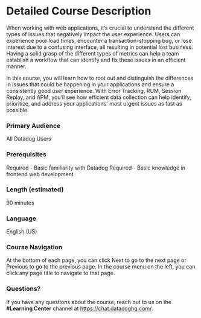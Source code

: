 # Detailed Course Description

When working with web applications, it’s crucial to understand the different types of issues that negatively impact the user experience. Users can experience poor load times, encounter a transaction-stopping bug, or lose interest due to a confusing interface, all resulting in potential lost business. Having a solid grasp of the different types of metrics can help a team establish a workflow that can identify and fix these issues in an efficient manner.

In this course, you will learn how to root out and distinguish the differences in issues that could be happening in your applications and ensure a consistently good user experience. With Error Tracking, RUM, Session Replay, and APM, you’ll see how efficient data collection can help identify, prioritize, and address your applications' most urgent issues as fast as possible.

### Primary Audience
All Datadog Users

### Prerequisites
Required - Basic familiarity with Datadog
Required - Basic knowledge in frontend web development

### Length (estimated)
90 minutes

### Language
English (US)

### Course Navigation
At the bottom of each page, you can click Next to go to the next page or Previous to go to the previous page. In the course menu on the left, you can click any page title to navigate to that page.

### Questions?
If you have any questions about the course, reach out to us on the **#Learning Center** channel at https://chat.datadoghq.com/.